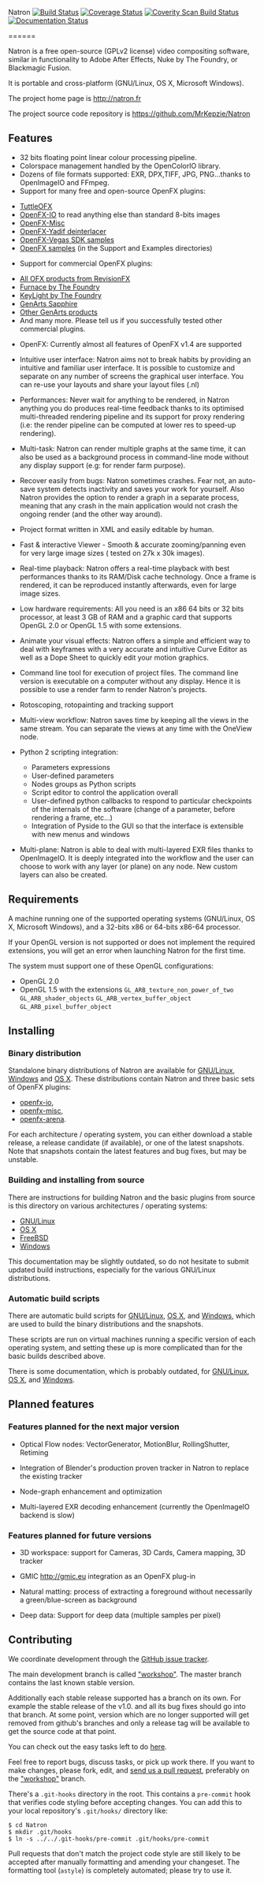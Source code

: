Natron [![Build Status](https://api.travis-ci.org/MrKepzie/Natron.png?branch=workshop)](https://travis-ci.org/MrKepzie/Natron)  [![Coverage Status](https://coveralls.io/repos/MrKepzie/Natron/badge.png?branch=workshop)](https://coveralls.io/r/MrKepzie/Natron?branch=workshop) [![Coverity Scan Build Status](https://scan.coverity.com/projects/2940/badge.svg)](https://scan.coverity.com/projects/2940 "Coverity Badge") [![Documentation Status](https://readthedocs.org/projects/natron/badge/?version=workshop)](https://readthedocs.org/projects/natron/?badge=workshop)

======


Natron is a free open-source (GPLv2 license) video compositing
software, similar in functionality to Adobe After Effects, Nuke by The
Foundry, or Blackmagic Fusion.

It is portable and cross-platform (GNU/Linux, OS X, Microsoft Windows).

The project home page is http://natron.fr

The project source code repository is https://github.com/MrKepzie/Natron

Features
--------

- 32 bits floating point linear colour processing pipeline.
- Colorspace management handled by the OpenColorIO library.
- Dozens of file formats supported: EXR, DPX,TIFF, JPG, PNG…thanks to OpenImageIO and FFmpeg.
- Support for many free and open-source OpenFX plugins: 
 * [TuttleOFX](https://sites.google.com/site/tuttleofx/)
 * [OpenFX-IO](https://github.com/MrKepzie/openfx-io) to read anything else
   than standard 8-bits images
 * [OpenFX-Misc](https://github.com/devernay/openfx-misc)
 * [OpenFX-Yadif deinterlacer](https://github.com/devernay/openfx-yadif)
 * [OpenFX-Vegas SDK samples](https://github.com/devernay/openfx-vegas)
 * [OpenFX samples](https://github.com/devernay/openfx) (in the Support and Examples directories)

- Support for commercial OpenFX plugins:
 * [All OFX products from RevisionFX](http://www.revisionfx.com)
 * [Furnace by The Foundry](http://www.thefoundry.co.uk/products/furnace/)
 * [KeyLight by The Foundry](http://www.thefoundry.co.uk/products/plugins/keylight/)
 * [GenArts Sapphire](http://www.genarts.com/software/sapphire/overview)
 * [Other GenArts products](http://www.genarts.com/software/other-vfx-products)
 * And many more. Please tell us if you successfully tested other commercial plugins.

- OpenFX: Currently almost all features of OpenFX v1.4 are supported

- Intuitive user interface: Natron aims not to break habits by providing an intuitive and familiar user
interface.  It is possible to customize and separate on any number of screens the graphical user interface. 
You can re-use your layouts and share your layout files (.nl)

- Performances:  Never wait for anything to be rendered, in Natron anything you do produces
real-time feedback thanks to its optimised multi-threaded rendering pipeline and its support for proxy rendering (i.e:
the render pipeline can be computed at lower res to speed-up rendering).

- Multi-task: Natron can render multiple graphs at the same time, it can also be used
as a background process in command-line mode without any display support (e.g: for render farm purpose).

- Recover easily from bugs: Natron sometimes crashes. Fear not, an  auto-save system
detects inactivity and saves your work for yourself. Also Natron provides the option to render
a graph in a separate process, meaning that any crash in the main application
would not crash the ongoing render (and the other way around).

- Project format written in XML and easily editable by human.

- Fast & interactive Viewer - Smooth & accurate  zooming/panning even for very large image sizes (
tested on 27k x 30k images).

- Real-time playback: Natron offers  a real-time playback with best performances thanks to its
RAM/Disk cache technology. Once a frame is rendered, it can be reproduced instantly afterwards, even
for large image sizes.

- Low hardware requirements: All you need is an x86 64 bits or 32 bits processor, at least
3 GB of RAM and a graphic card that supports OpenGL 2.0 or OpenGL 1.5 with some extensions.

- Animate your visual effects: Natron offers a simple and efficient way to deal with keyframes
with a very accurate and intuitive Curve Editor as well as a Dope Sheet to quickly edit your motion graphics.

- Command line tool for execution of project files. The command line version is executable
 on a computer without any display. Hence it is possible to use a render farm
  to render Natron's projects. 
  
- Rotoscoping, rotopainting and tracking support
  
- Multi-view workflow: Natron saves time by keeping all the views in the same stream. You can separate
the views at any time with the OneView node.

- Python 2 scripting integration:
    * Parameters expressions
    * User-defined parameters
    * Nodes groups as Python scripts 
    * Script editor to control the application overall
    * User-defined python callbacks to respond to particular checkpoints of the internals of the software (change of a parameter, before rendering a frame, etc…)
    * Integration of Pyside to the GUI so that the interface is extensible with new menus and windows

- Multi-plane: Natron is able to deal with multi-layered EXR files thanks to OpenImageIO. It is deeply integrated into the workflow and the user can choose
to work with any layer (or plane) on any node. New custom layers can also be created. 

Requirements
------------

A machine running one of the supported operating systems (GNU/Linux, OS X,
Microsoft Windows), and a 32-bits x86 or 64-bits x86-64 processor.

If your OpenGL version is not supported or does not implement the
required extensions, you will get an error when launching Natron for
the first time.

The system must support one of these OpenGL configurations:
- OpenGL 2.0
- OpenGL 1.5 with the extensions `GL_ARB_texture_non_power_of_two`
  `GL_ARB_shader_objects` `GL_ARB_vertex_buffer_object`
  `GL_ARB_pixel_buffer_object`


Installing
----------

### Binary distribution ###

Standalone binary distributions of Natron are available for [GNU/Linux](http://downloads.natron.fr/Linux/),
[Windows](http://downloads.natron.fr/Windows/) and [OS X](http://downloads.natron.fr/Mac/). These distributions contain Natron and three basic sets of OpenFX plugins:
* [openfx-io](https://github.com/MrKepzie/openfx-io/),
* [openfx-misc](https://github.com/devernay/openfx-misc),
* [openfx-arena](https://github.com/olear/openfx-arena).

For each architecture / operating system, you can either download a stable release, a release candidate (if available), or one of the latest snapshots. Note that snapshots contain the latest features and bug fixes, but may be unstable.

### Building and installing from source ###

There are instructions for building Natron and the basic plugins from source is this directory on various architectures / operating systems:
* [GNU/Linux](INSTALL_LINUX.md)
* [OS X](INSTALL_OSX.md)
* [FreeBSD](INSTALL_FREEBSD.md)
* [Windows](INSTALL_WINDOWS.md)

This documentation may be slightly outdated, so do not hesitate to submit updated build instructions, especially for the various GNU/Linux distributions.

### Automatic build scripts ###

There are automatic build scripts for [GNU/Linux](tools/linux), [OS X](tools/MacOSX), and [Windows](tools/Windows), which are used to build the binary distributions and the snapshots.

These scripts are run on virtual machines running a specific version of each operating system, and setting these up is more complicated than for the basic builds described above.

There is some documentation, which is probably outdated, for [GNU/Linux](tools/linux/README.md), [OS X](tools/MacOSX/README.md), and [Windows](tools/WindowsREADME.md).

Planned features
----------------

### Features planned for the next major version
    
- Optical Flow nodes: VectorGenerator, MotionBlur, RollingShutter, Retiming

- Integration of Blender's production proven tracker in Natron to replace the existing tracker

- Node-graph enhancement and optimization

- Multi-layered EXR decoding enhancement (currently the OpenImageIO backend is slow)


### Features planned for future versions

- 3D workspace: support for Cameras, 3D Cards, Camera mapping, 3D tracker

- GMIC http://gmic.eu integration as an OpenFX plug-in

- Natural matting: process of extracting a foreground without necessarily a green/blue-screen as background

- Deep data: Support for deep data (multiple samples per pixel)

Contributing
------------

We coordinate development through the [GitHub issue
tracker](https://github.com/MrKepzie/Natron/issues).

The main development branch is called
["workshop"](https://github.com/MrKepzie/Natron/tree/workshop).
The master branch contains the last known stable version.

Additionally each stable release supported has a branch on its own.
For example the stable release of the v1.0. and all its bug fixes should go into that 
branch.
At some point,  version which are no longer supported will get removed from github's branches
and only a release tag will be available to get the source code at that point.

You can check out the easy tasks left to do [here](https://natron.fr/easy-task-list/).

Feel free to report bugs, discuss tasks, or pick up work there. If you want to make
changes, please fork, edit, and [send us a pull
request](https://github.com/MrKepzie/Natron/pull/new/workshop),
preferably on the ["workshop"](https://github.com/MrKepzie/Natron/tree/workshop)
branch.

There's a `.git-hooks` directory in the root. This contains a `pre-commit`
hook that verifies code styling before accepting changes. You can add this to
your local repository's `.git/hooks/` directory like:

    $ cd Natron
    $ mkdir .git/hooks
    $ ln -s ../../.git-hooks/pre-commit .git/hooks/pre-commit


Pull requests that don't match the project code style are still likely to be
accepted after manually formatting and amending your changeset. The formatting
tool (`astyle`) is completely automated; please try to use it.
